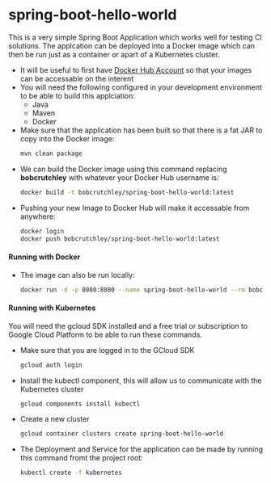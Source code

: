 # spring-boot-hello-world
This is a very simple Spring Boot Application which works well for testing CI solutions.
The applcation can be deployed into a Docker image which can then be run just as a container or apart of a Kubernetes cluster.

- It will be useful to first have [Docker Hub Account](https://hub.docker.com/signup) so that your images can be accessable on the interent
- You will need the following configured in your development environment to be able to build this applciation:
    - Java
    - Maven
    - Docker
- Make sure that the application has been built so that there is a fat JAR to copy into the Docker image:
    ```bash
    mvn clean package
    ```
- We can build the Docker image using this command replacing **bobcrutchley** with whatever your Docker Hub username is:
    ```bash
    docker build -t bobcrutchley/spring-boot-hello-world:latest
    ```
- Pushing your new Image to Docker Hub will make it accessable from anywhere:
    ```bash
    docker login
    docker push bobcrutchley/spring-boot-hello-world:latest
    ```
#### Running with Docker
- The image can also be run locally:
    ```bash
    docker run -d -p 8080:8080 --name spring-boot-hello-world --rm bobcrutchley/spring-boot-hello-world:latest
    ```
#### Running with Kubernetes
You will need the gcloud SDK installed and a free trial or subscription to Google Cloud Platform to be able to run these commands.
- Make sure that you are logged in to the GCloud SDK
    ```bash
    gcloud auth login
    ```
- Install the kubectl component, this will allow us to communicate with the Kubernetes cluster
    ```bash
    gcloud components install kubectl
    ```
- Create a new cluster
    ```bash
    gcloud container clusters create spring-boot-hello-world
    ```
- The Deployment and Service for the application can be made by running this command fromt the project root:
    ```bash
    kubectl create -f kubernetes 
    ```

